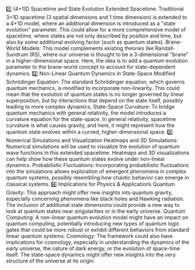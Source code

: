 1️⃣ (4+1)D Spacetime and State Evolution
Extended Spacetime: Traditional 3+1D spacetime (3 spatial dimensions and 1 time dimension) is extended to a 4+1D model, where an additional dimension is introduced as a "state evolution" parameter. This could allow for a more comprehensive model of spacetime, where states are not only described by position and time, but also by some additional evolving factor (such as quantum states).
Brane-World Models: This model complements existing theories like Randall-Sundrum (RS), where our universe is thought to be a 3-dimensional "brane" in a higher-dimensional space. Here, the idea is to add a quantum evolution parameter to the brane-world concept to account for state-dependent dynamics.
2️⃣ Non-Linear Quantum Dynamics in State-Space
Modified Schrödinger Equation: The standard Schrödinger equation, which governs quantum mechanics, is modified to incorporate non-linearity. This could mean that the evolution of quantum states is no longer governed by linear superposition, but by interactions that depend on the state itself, possibly leading to more complex dynamics.
State-Space Curvature: To bridge quantum mechanics with general relativity, the model introduces a curvature equation for the state-space. In general relativity, spacetime curvature is what causes gravity, and here, it might represent how the quantum state evolves within a curved, higher-dimensional space.
3️⃣ Numerical Simulations and Visualization
Heatmaps and 3D Simulations: Numerical simulations will be used to visualize the evolution of quantum wave functions in this extended spacetime. Heatmaps and 3D visualizations can help show how these quantum states evolve under non-linear dynamics.
Probabilistic Fluctuations: Incorporating probabilistic fluctuations into the simulations allows exploration of emergent phenomena in complex quantum systems, possibly resembling how chaotic behavior can emerge in classical systems.
4️⃣ Implications for Physics & Applications
Quantum Gravity: This approach might offer new insights into quantum gravity, especially concerning phenomena like black holes and Hawking radiation. The inclusion of additional state dimensions could provide a new way to look at quantum states near singularities or in the early universe.
Quantum Computing: A non-linear quantum evolution model might have an impact on quantum computing, potentially introducing new types of quantum logic gates that could be more robust or exhibit different behaviors from standard linear quantum systems.
Cosmology: The framework could also have implications for cosmology, especially in understanding the dynamics of the early universe, the nature of dark energy, or the evolution of space-time itself. The state-space dynamics might offer new insights into the very structure of the universe at its origin.
